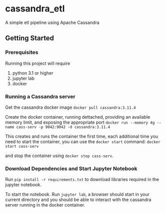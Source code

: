 # cassandra_etl

A simple etl pipeline using Apache Cassandra

## Getting Started

### Prerequisites

Running this project will require

1. python 3.1 or higher
1. jupyter lab
1. docker

### Running a Cassandra server

Get the cassandra docker image
`docker pull cassandra:3.11.4`

Create the docker container, running dettached, providing an available memory limit, and exposing the appropriate port
`docker run --memory 4g --name cass-serv -p 9042:9042 -d cassandra:3.11.4`

This creates and runs the container the first time, each additional time you need to start the container, you can use the `docker start` command:
`docker start cass-serv`

and stop the container using `docker stop cass-serv`.

### Download Dependencies and Start Jupyter Notebook

Run `pip install -r requirements.txt` to download libraries required in the jupyter notebook.

To start the notebook. Run `jupyter lab`, a browser should start in your current directory and you should be able to interact with the cassandra server running in the docker container.
